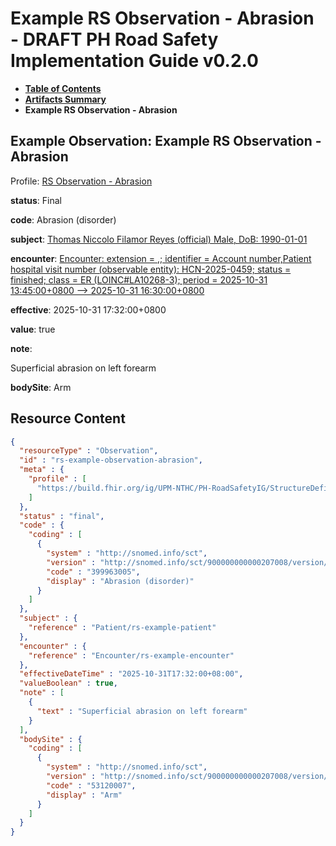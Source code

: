 # Example RS Observation - Abrasion - DRAFT PH Road Safety Implementation Guide v0.2.0

* [**Table of Contents**](toc.md)
* [**Artifacts Summary**](artifacts.md)
* **Example RS Observation - Abrasion**

## Example Observation: Example RS Observation - Abrasion

Profile: [RS Observation - Abrasion](StructureDefinition-rs-observation-abrasion.md)

**status**: Final

**code**: Abrasion (disorder)

**subject**: [Thomas Niccolo Filamor Reyes (official) Male, DoB: 1990-01-01](Patient-rs-example-patient.md)

**encounter**: [Encounter: extension = ,; identifier = Account number,Patient hospital visit number (observable entity): HCN-2025-0459; status = finished; class = ER (LOINC#LA10268-3); period = 2025-10-31 13:45:00+0800 --> 2025-10-31 16:30:00+0800](Encounter-rs-example-encounter.md)

**effective**: 2025-10-31 17:32:00+0800

**value**: true

**note**: 

> 

Superficial abrasion on left forearm


**bodySite**: Arm



## Resource Content

```json
{
  "resourceType" : "Observation",
  "id" : "rs-example-observation-abrasion",
  "meta" : {
    "profile" : [
      "https://build.fhir.org/ig/UPM-NTHC/PH-RoadSafetyIG/StructureDefinition/rs-observation-abrasion"
    ]
  },
  "status" : "final",
  "code" : {
    "coding" : [
      {
        "system" : "http://snomed.info/sct",
        "version" : "http://snomed.info/sct/900000000000207008/version/20241001",
        "code" : "399963005",
        "display" : "Abrasion (disorder)"
      }
    ]
  },
  "subject" : {
    "reference" : "Patient/rs-example-patient"
  },
  "encounter" : {
    "reference" : "Encounter/rs-example-encounter"
  },
  "effectiveDateTime" : "2025-10-31T17:32:00+08:00",
  "valueBoolean" : true,
  "note" : [
    {
      "text" : "Superficial abrasion on left forearm"
    }
  ],
  "bodySite" : {
    "coding" : [
      {
        "system" : "http://snomed.info/sct",
        "version" : "http://snomed.info/sct/900000000000207008/version/20241001",
        "code" : "53120007",
        "display" : "Arm"
      }
    ]
  }
}

```
